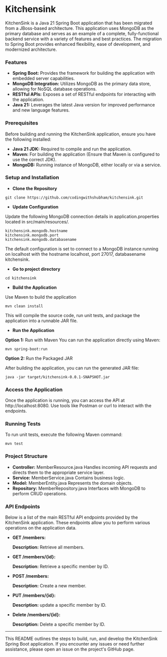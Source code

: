 # Kitchensink

KitchenSink is a Java 21 Spring Boot application that has been migrated from a JBoss-based architecture. This application uses MongoDB as the primary database and serves as an example of a complete, fully-functional backend service with a variety of features and best practices. The migration to Spring Boot provides enhanced flexibility, ease of development, and modernized architecture.

### Features
* **Spring Boot:** Provides the framework for building the application with embedded server capabilities.
* **MongoDB Integration:** Utilizes MongoDB as the primary data store, allowing for NoSQL database operations.
* **RESTful APIs:** Exposes a set of RESTful endpoints for interacting with the application.
* **Java 21:** Leverages the latest Java version for improved performance and new language features.

### Prerequisites
Before building and running the KitchenSink application, ensure you have the following installed:

* **Java 21 JDK:** Required to compile and run the application.
* **Maven:** For building the application (Ensure that Maven is configured to use the correct JDK).
* **MongoDB:** Running instance of MongoDB, either locally or via a service.

### Setup and Installation
* **Clone the Repository**
```
git clone https://github.com/codingwithshubham/kitchensink.git
```
* **Update Configuration**
  
Update the following MongoDB connection details in application.properties located in src/main/resources/.
```
kitchensink.mongodb.hostname
kitchensink.mongodb.port
kitchensink.mongodb.databasename
```
The default configuration is set to connect to a MongoDB instance running on localhost with the hostname localhost, port 27017, databasename kitchensink.

* **Go to project directory**
```
cd kitchensink
```

* **Build the Application**

Use Maven to build the application
```
mvn clean install
```

This will compile the source code, run unit tests, and package the application into a runnable JAR file.

* **Run the Application**

**Option 1:** Run with Maven
You can run the application directly using Maven:
```
mvn spring-boot:run
```

**Option 2:** Run the Packaged JAR

After building the application, you can run the generated JAR file:
```
java -jar target/kitchensink-0.0.1-SNAPSHOT.jar
```

### Access the Application

Once the application is running, you can access the API at http://localhost:8080. Use tools like Postman or curl to interact with the endpoints.

### Running Tests
  
To run unit tests, execute the following Maven command:
```
mvn test
```

### Project Structure
* **Controller:** MemberResource.java Handles incoming API requests and directs them to the appropriate service layer.
* **Service:** MemberService.java Contains business logic.
* **Model:** MemberEntity.java Represents the domain objects.
* **Repository:** MemberRepository.java Interfaces with MongoDB to perform CRUD operations.

### API Endpoints
Below is a list of the main RESTful API endpoints provided by the KitchenSink application. These endpoints allow you to perform various operations on the application data.

* **GET /members:**

  **Description:** Retrieve all members.


* **GET /members/{id}:** 

  **Description:** Retrieve a specific member by ID.


* **POST /members:** 

  **Description:** Create a new member.


* **PUT /members/{id}:**

  **Description:** update a specific member by ID.


* **Delete /members/{id}:**

  **Description:** Delete a specific member by ID.

----

This README outlines the steps to build, run, and develop the KitchenSink Spring Boot application. If you encounter any issues or need further assistance, please open an issue on the project's GitHub page.
